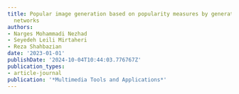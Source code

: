 ```yaml
---
title: Popular image generation based on popularity measures by generative adversarial
  networks
authors:
- Narges Mohammadi Nezhad
- Seyedeh Leili Mirtaheri
- Reza Shahbazian
date: '2023-01-01'
publishDate: '2024-10-04T10:44:03.776767Z'
publication_types:
- article-journal
publication: '*Multimedia Tools and Applications*'
---
```


